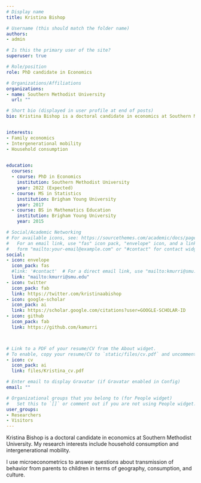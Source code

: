 ```yaml
---
# Display name
title: Kristina Bishop

# Username (this should match the folder name)
authors:
- admin

# Is this the primary user of the site?
superuser: true

# Role/position
role: PhD candidate in Economics

# Organizations/Affiliations
organizations:
- name: Southern Methodist University
  url: ""

# Short bio (displayed in user profile at end of posts)
bio: Kristina Bishop is a doctoral candidate in economics at Southern Methodist University. My research interests include household consumption and intergenerational mobility. I use microeconometrics to answer questions about transmission of behavior from parents to children in terms of consumption, geography, and culture.


interests:
- Family economics
- Intergenerational mobility
- Household consumption
 

education:
  courses:
  - course: PhD in Economics
    institution: Southern Methodist University
    year: 2022 (Expected)
  - course: MS in Statistics
    institution: Brigham Young University
    year: 2017  
  - course: BS in Mathematics Education
    institution: Brigham Young University
    year: 2015

# Social/Academic Networking
# For available icons, see: https://sourcethemes.com/academic/docs/page-builder/#icons
#   For an email link, use "fas" icon pack, "envelope" icon, and a link in the
#   form "mailto:your-email@example.com" or "#contact" for contact widget.
social:
- icon: envelope
  icon_pack: fas
  #link: '#contact'  # For a direct email link, use "mailto:kmurri@smu.edu".
  link: "mailto:kmurri@smu.edu"
- icon: twitter
  icon_pack: fab
  link: https://twitter.com/kristinaabishop
- icon: google-scholar
  icon_pack: ai
  link: https://scholar.google.com/citations?user=GOOGLE-SCHOLAR-ID
- icon: github
  icon_pack: fab
  link: https://github.com/kamurri



# Link to a PDF of your resume/CV from the About widget.
# To enable, copy your resume/CV to `static/files/cv.pdf` and uncomment the lines below.
- icon: cv
  icon_pack: ai
  link: files/Kristina_cv.pdf

# Enter email to display Gravatar (if Gravatar enabled in Config)
email: ""

# Organizational groups that you belong to (for People widget)
#   Set this to `[]` or comment out if you are not using People widget.
user_groups:
- Researchers
- Visitors
---
```


Kristina Bishop is a doctoral candidate in economics at Southern Methodist University. My research interests include household consumption and intergenerational mobility.

I use microeconometrics to answer questions about transmission of behavior from parents to children in terms of geography, consumption, and culture.
